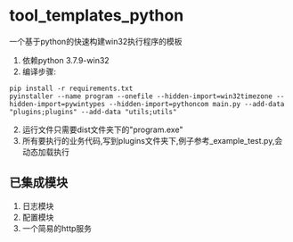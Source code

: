 # tool_templates_python

一个基于python的快速构建win32执行程序的模板

1. 依赖python 3.7.9-win32
2. 编译步骤:

```
pip install -r requirements.txt
pyinstaller --name program --onefile --hidden-import=win32timezone --hidden-import=pywintypes --hidden-import=pythoncom main.py --add-data "plugins;plugins" --add-data "utils;utils"
```

2. 运行文件只需要dist文件夹下的"program.exe"
3. 所有要执行的业务代码,写到plugins文件夹下,例子参考_example_test.py,会动态加载执行

## 已集成模块

1. 日志模块
2. 配置模块
3. 一个简易的http服务
